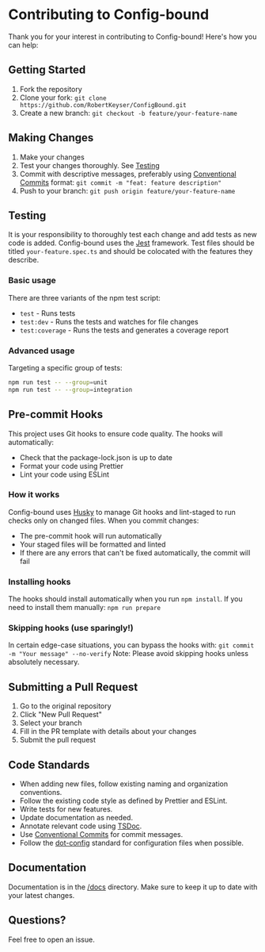 # Contributing to Config-bound

Thank you for your interest in contributing to Config-bound! Here's how you can help:

## Getting Started

1. Fork the repository
2. Clone your fork: `git clone https://github.com/RobertKeyser/ConfigBound.git`
3. Create a new branch: `git checkout -b feature/your-feature-name`

## Making Changes

1. Make your changes
2. Test your changes thoroughly. See [Testing](#testing)
3. Commit with descriptive messages, preferably using [Conventional Commits](https://www.conventionalcommits.org/en) format: `git commit -m "feat: feature description"`
4. Push to your branch: `git push origin feature/your-feature-name`

## Testing

It is your responsibility to thoroughly test each change and add tests as new code is added. Config-bound uses the [Jest](https://jestjs.io) framework. Test files should be titled `your-feature.spec.ts` and should be colocated with the features they describe.

### Basic usage

There are three variants of the npm test script:

- `test` - Runs tests
- `test:dev` - Runs the tests and watches for file changes
- `test:coverage` - Runs the tests and generates a coverage report

### Advanced usage

Targeting a specific group of tests:

```bash
npm run test -- --group=unit
npm run test -- --group=integration
```

## Pre-commit Hooks

This project uses Git hooks to ensure code quality. The hooks will automatically:

- Check that the package-lock.json is up to date
- Format your code using Prettier
- Lint your code using ESLint

### How it works

Config-bound uses [Husky](https://typicode.github.io/husky/) to manage Git hooks and lint-staged to run checks only on changed files. When you commit changes:

- The pre-commit hook will run automatically
- Your staged files will be formatted and linted
- If there are any errors that can't be fixed automatically, the commit will fail

### Installing hooks

The hooks should install automatically when you run `npm install`. If you need to install them manually: `npm run prepare`

### Skipping hooks (use sparingly!)

In certain edge-case situations, you can bypass the hooks with:
`git commit -m "Your message" --no-verify`
Note: Please avoid skipping hooks unless absolutely necessary.

## Submitting a Pull Request

1. Go to the original repository
2. Click "New Pull Request"
3. Select your branch
4. Fill in the PR template with details about your changes
5. Submit the pull request

## Code Standards

- When adding new files, follow existing naming and organization conventions.
- Follow the existing code style as defined by Prettier and ESLint.
- Write tests for new features.
- Update documentation as needed.
- Annotate relevant code using [TSDoc](https://tsdoc.org).
- Use [Conventional Commits](https://www.conventionalcommits.org/en) for commit messages.
- Follow the [dot-config](https://dot-config.github.io) standard for configuration files when possible.

## Documentation

Documentation is in the [/docs](./docs) directory. Make sure to keep it up to date with your latest changes.

## Questions?

Feel free to open an issue.
